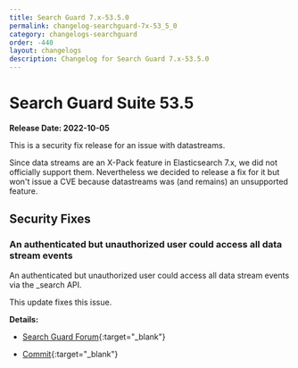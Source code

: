 ```yaml
---
title: Search Guard 7.x-53.5.0
permalink: changelog-searchguard-7x-53_5_0
category: changelogs-searchguard
order: -440
layout: changelogs
description: Changelog for Search Guard 7.x-53.5.0
---
```


<!--- Copyright 2022 floragunn GmbH -->

# Search Guard Suite 53.5

**Release Date: 2022-10-05**

This is a security fix release for an issue with datastreams.

Since data streams are an X-Pack feature in Elasticsearch 7.x, we did not officially support them.
Nevertheless we decided to release a fix for it but won't issue a CVE because datastreams was (and remains) an unsupported feature.

## Security Fixes

### An authenticated but unauthorized user could access all data stream events

An authenticated but unauthorized user could access all data stream events via the _search API.

This update fixes this issue. 

**Details:**

* [Search Guard Forum](https://forum.search-guard.com/t/search-guard-incompatible-with-data-streams/2347/14){:target="_blank"}

* [Commit](https://git.floragunn.com/search-guard/search-guard-suite-enterprise/-/commit/c4df276cec95f81a82768a8fa098f35f80e1bcb5){:target="_blank"}